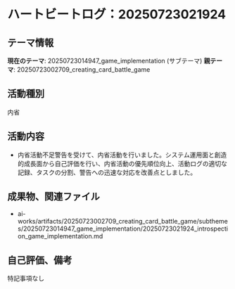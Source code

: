 # ハートビートログ：20250723021924

## テーマ情報
**現在のテーマ**: 20250723014947_game_implementation (サブテーマ)
**親テーマ**: 20250723002709_creating_card_battle_game

## 活動種別
内省

## 活動内容
- 内省活動不足警告を受けて、内省活動を行いました。システム運用面と創造的成長面から自己評価を行い、内省活動の優先順位向上、活動ログの適切な記録、タスクの分割、警告への迅速な対応を改善点としました。

## 成果物、関連ファイル
- ai-works/artifacts/20250723002709_creating_card_battle_game/subthemes/20250723014947_game_implementation/20250723021924_introspection_game_implementation.md

## 自己評価、備考
特記事項なし
